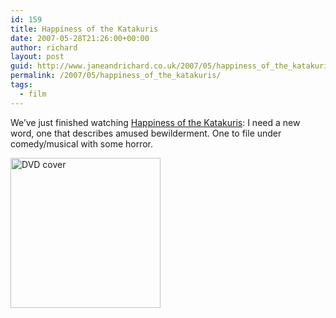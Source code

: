 ```yaml
---
id: 159
title: Happiness of the Katakuris
date: 2007-05-28T21:26:00+00:00
author: richard
layout: post
guid: http://www.janeandrichard.co.uk/2007/05/happiness_of_the_katakuris
permalink: /2007/05/happiness_of_the_katakuris/
tags:
  - film
---
```

We&#8217;ve just finished watching [Happiness of the Katakuris](http://www.imdb.com/title/tt0304262/): I need a new word, one that describes amused bewilderment. One to file under comedy/musical with some horror. 

[<img src="http://www.janeandrichard.co.uk/blog/img/2007/05/hotk.jpg" alt="DVD cover" width="240" height="240" />](http://www.amazon.co.uk/gp/product/B0000AQVIG?ie=UTF8&tag=richarddallaway&linkCode=as2&camp=1634&creative=6738&creativeASIN=B0000AQVIG)
